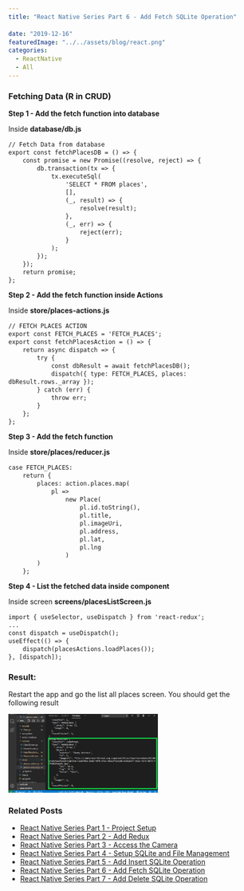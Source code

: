 ```yaml
---
title: "React Native Series Part 6 - Add Fetch SQLite Operation"

date: "2019-12-16"
featuredImage: "../../assets/blog/react.png"
categories:
  - ReactNative
  - All
---
```


### Fetching Data (R in CRUD)

**Step 1 - Add the fetch function into database**

Inside **database/db.js**

```
// Fetch Data from database
export const fetchPlacesDB = () => {
    const promise = new Promise((resolve, reject) => {
        db.transaction(tx => {
            tx.executeSql(
                'SELECT * FROM places',
                [],
                (_, result) => {
                    resolve(result);
                },
                (_, err) => {
                    reject(err);
                }
            );
        });
    });
    return promise;
};
```

**Step 2 - Add the fetch function inside Actions**

Inside **store/places-actions.js**

```
// FETCH PLACES ACTION
export const FETCH_PLACES = 'FETCH_PLACES';
export const fetchPlacesAction = () => {
    return async dispatch => {
        try {
            const dbResult = await fetchPlacesDB();
            dispatch({ type: FETCH_PLACES, places: dbResult.rows._array });
        } catch (err) {
            throw err;
        }
    };
};
```

**Step 3 - Add the fetch function** 

Inside **store/places/reducer.js**

```
case FETCH_PLACES:
    return {
        places: action.places.map(
            pl =>
                new Place(
                    pl.id.toString(),
                    pl.title,
                    pl.imageUri,
                    pl.address,
                    pl.lat,
                    pl.lng
                )
        )
    };
```

**Step 4 - List the fetched data inside component** 

Inside screen **screens/placesListScreen.js**

```
import { useSelector, useDispatch } from 'react-redux';
...
const dispatch = useDispatch();
useEffect(() => {
    dispatch(placesActions.loadPlaces());
}, [dispatch]);
```

### Result:

Restart the app and go the list all places screen. You should get the following result

<img src="./fetch.png" alt="react-native-series-5" width="300"  /><br/>

### Related Posts

- [React Native Series Part 1 - Project Setup](/blog/react-native-series-1)
- [React Native Series Part 2 - Add Redux](/blog/react-native-series-2)
- [React Native Series Part 3 - Access the Camera](/blog/react-native-series-3)
- [React Native Series Part 4 - Setup SQLite and File Management](/blog/react-native-series-4)
- [React Native Series Part 5 - Add Insert SQLite Operation](/blog/react-native-series-5)
- [React Native Series Part 6 - Add Fetch SQLite Operation](/blog/react-native-series-6)
- [React Native Series Part 7 - Add Delete SQLite Operation](/blog/react-native-series-7)